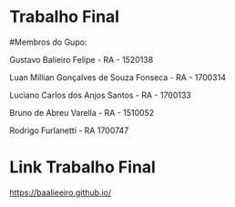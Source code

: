 # Trabalho Final

#Membros do Gupo: 

<p>Gustavo Balieiro Felipe - RA - 1520138 </p>
<p>Luan Millian Gonçalves de Souza Fonseca - RA - 1700314</p>
<p>Luciano Carlos dos Anjos Santos - RA - 1700133</p>
<p>Bruno de Abreu Varella - RA - 1510052</p>
<p>Rodrigo Furlanetti - RA 1700747</p>

# Link Trabalho Final
https://baalieeiro.github.io/
